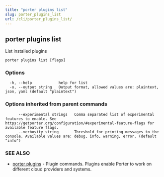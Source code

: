 ```yaml
---
title: "porter plugins list"
slug: porter_plugins_list
url: /cli/porter_plugins_list/
---
```

## porter plugins list

List installed plugins

```
porter plugins list [flags]
```

### Options

```
  -h, --help            help for list
  -o, --output string   Output format, allowed values are: plaintext, json, yaml (default "plaintext")
```

### Options inherited from parent commands

```
      --experimental strings   Comma separated list of experimental features to enable. See https://getporter.org/configuration/#experimental-feature-flags for available feature flags.
      --verbosity string       Threshold for printing messages to the console. Available values are: debug, info, warning, error. (default "info")
```

### SEE ALSO

* [porter plugins](/cli/porter_plugins/)	 - Plugin commands. Plugins enable Porter to work on different cloud providers and systems.

